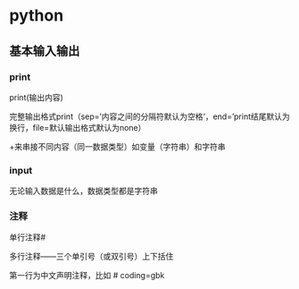 # python

## 基本输入输出

### print

print(输出内容)

完整输出格式print（sep=’内容之间的分隔符默认为空格‘，end=’print结尾默认为换行，file=默认输出格式默认为none）

+来串接不同内容（同一数据类型）如变量（字符串）和字符串

### input

无论输入数据是什么，数据类型都是字符串

### 注释

单行注释#

多行注释——三个单引号（或双引号）上下括住

第一行为中文声明注释，比如 # coding=gbk
